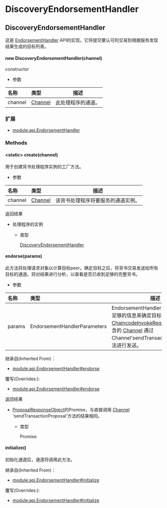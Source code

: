 # DiscoveryEndorsementHandler

## DiscoveryEndorsementHandler

这是 [EndorsementHandler](https://hyperledger.github.io/fabric-sdk-node/release-1.4/module-api.EndorsementHandler.html) API的实现。它将提交要认可的交易到根据服务发现结果生成的目标列表。

#### new DiscoveryEndorsementHandler(channel)

constructor

- 参数

| 名称    | 类型                                                         | 描述               |
| :------ | :----------------------------------------------------------- | ------------------ |
| channel | [Channel](https://hyperledger.github.io/fabric-sdk-node/release-1.4/Channel.html) | 此处理程序的通道。 |

### 扩展

- [module:api.EndorsementHandler](https://hyperledger.github.io/fabric-sdk-node/release-1.4/module-api.EndorsementHandler.html)

### Methods

#### &lt;static&gt; create(channel)

用于创建背书处理程序实例的工厂方法。

- 参数

| 名称    | 类型                                                         | 描述                               |
| :------ | :----------------------------------------------------------- | ---------------------------------- |
| channel | [Channel](https://hyperledger.github.io/fabric-sdk-node/release-1.4/Channel.html) | 该背书处理程序将要服务的通道实例。 |

返回结果

- 处理程序的实例

  - 类型

    [DiscoveryEndorsementHandler](https://hyperledger.github.io/fabric-sdk-node/release-1.4/DiscoveryEndorsementHandler.html)

#### endorse(params)

此方法将处理请求对象以计算目标peer。确定目标之后，将背书交易发送给所有目标的通道。将对结果进行分析，以查看是否已收到足够的完整背书。

- 参数

| 名称   | 类型                         | 描述                                                         |
| :----- | :--------------------------- | ------------------------------------------------------------ |
| params | EndorsementHandlerParameters | EndorsementHandlerParameters包含足够的信息来确定目标，并包含一个[ChaincodeInvokeRequest](https://hyperledger.github.io/fabric-sdk-node/release-1.4/global.html#ChaincodeInvokeRequest)，要使用包含的 [Channel](https://hyperledger.github.io/fabric-sdk-node/release-1.4/Channel.html) 通过Channel'sendTransactionProposal'方法进行发送。 |

继承自(Inherited From)：

- [module:api.EndorsementHandler#endorse](https://hyperledger.github.io/fabric-sdk-node/release-1.4/module-api.EndorsementHandler.html#endorse)

覆写(Overrides:):

- [module:api.EndorsementHandler#endorse](https://hyperledger.github.io/fabric-sdk-node/release-1.4/module-api.EndorsementHandler.html#endorse)

返回结果

- [ProposalResponseObject](https://hyperledger.github.io/fabric-sdk-node/release-1.4/global.html#ProposalResponseObject)的Promise，与直接调用  [Channel](https://hyperledger.github.io/fabric-sdk-node/release-1.4/Channel.html) 'sendTransactionProposal'方法的结果相同。

  - 类型

    Promise

#### initialize()

初始化通道后，通道将调用此方法。

继承自(Inherited From)：

- [module:api.EndorsementHandler#initialize](https://hyperledger.github.io/fabric-sdk-node/release-1.4/module-api.EndorsementHandler.html#initialize)

覆写(Overrides:):

- [module:api.EndorsementHandler#initialize](https://hyperledger.github.io/fabric-sdk-node/release-1.4/module-api.EndorsementHandler.html#initialize)